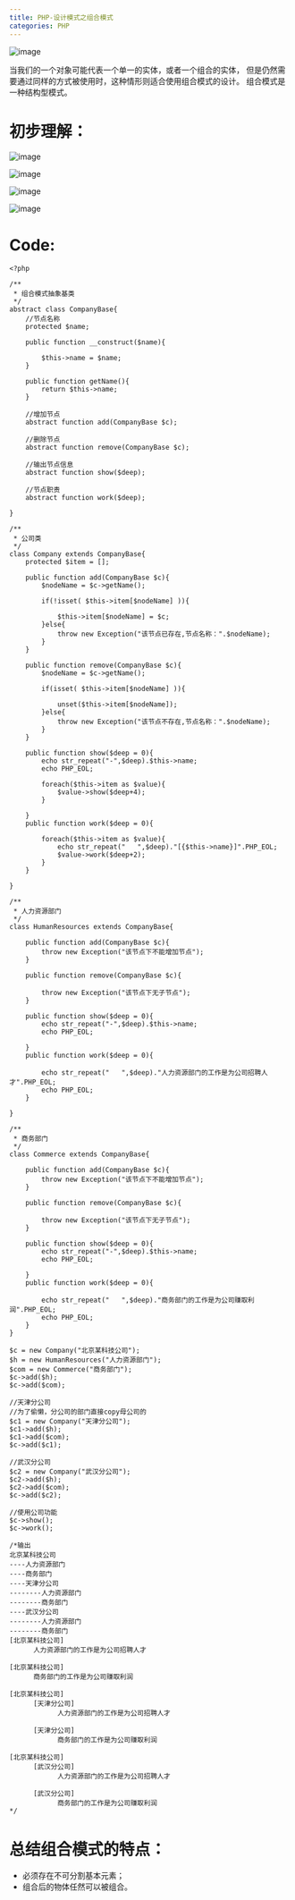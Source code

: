 ```yaml
---
title: PHP-设计模式之组合模式
categories: PHP
---
```


![image](https://upload-images.jianshu.io/upload_images/15325592-cd1376c910d73d88.jpg?imageMogr2/auto-orient/strip%7CimageView2/2/w/1240)
<!-- more -->
当我们的一个对象可能代表一个单一的实体，或者一个组合的实体，
但是仍然需要通过同样的方式被使用时，这种情形则适合使用组合模式的设计。
组合模式是一种结构型模式。
# 初步理解：
![image](https://upload-images.jianshu.io/upload_images/15325592-f82b30b812d9bf3b.png?imageMogr2/auto-orient/strip%7CimageView2/2/w/1240)
<!-- more -->
![image](https://upload-images.jianshu.io/upload_images/15325592-9759fe8bb7b6f940.png?imageMogr2/auto-orient/strip%7CimageView2/2/w/1240)
<!-- more -->
![image](https://upload-images.jianshu.io/upload_images/15325592-0ec9c61ad2065862.png?imageMogr2/auto-orient/strip%7CimageView2/2/w/1240)
<!-- more -->
![image](https://upload-images.jianshu.io/upload_images/15325592-5d2b429d814a8716.png?imageMogr2/auto-orient/strip%7CimageView2/2/w/1240)
<!-- more -->
# Code:
```
<?php

/**
 * 组合模式抽象基类
 */
abstract class CompanyBase{
    //节点名称
    protected $name;

    public function __construct($name){

        $this->name = $name;
    }

    public function getName(){
        return $this->name;
    }

    //增加节点
    abstract function add(CompanyBase $c);

    //删除节点
    abstract function remove(CompanyBase $c);

    //输出节点信息
    abstract function show($deep);

    //节点职责
    abstract function work($deep);

}

/**
 * 公司类
 */
class Company extends CompanyBase{
    protected $item = [];

    public function add(CompanyBase $c){
        $nodeName = $c->getName();

        if(!isset( $this->item[$nodeName] )){

            $this->item[$nodeName] = $c;
        }else{
            throw new Exception("该节点已存在,节点名称：".$nodeName);
        }
    }

    public function remove(CompanyBase $c){
        $nodeName = $c->getName();

        if(isset( $this->item[$nodeName] )){

            unset($this->item[$nodeName]);
        }else{
            throw new Exception("该节点不存在,节点名称：".$nodeName);
        }
    }

    public function show($deep = 0){
        echo str_repeat("-",$deep).$this->name;
        echo PHP_EOL;

        foreach($this->item as $value){
            $value->show($deep+4);
        }

    }
    public function work($deep = 0){

        foreach($this->item as $value){
            echo str_repeat("   ",$deep)."[{$this->name}]".PHP_EOL;
            $value->work($deep+2);
        }
    }

}

/**
 * 人力资源部门
 */
class HumanResources extends CompanyBase{

    public function add(CompanyBase $c){
        throw new Exception("该节点下不能增加节点");
    }

    public function remove(CompanyBase $c){

        throw new Exception("该节点下无子节点");
    }

    public function show($deep = 0){
        echo str_repeat("-",$deep).$this->name;
        echo PHP_EOL;

    }
    public function work($deep = 0){

        echo str_repeat("   ",$deep)."人力资源部门的工作是为公司招聘人才".PHP_EOL;
        echo PHP_EOL;
    }

}

/**
 * 商务部门
 */
class Commerce extends CompanyBase{

    public function add(CompanyBase $c){
        throw new Exception("该节点下不能增加节点");
    }

    public function remove(CompanyBase $c){

        throw new Exception("该节点下无子节点");
    }

    public function show($deep = 0){
        echo str_repeat("-",$deep).$this->name;
        echo PHP_EOL;

    }
    public function work($deep = 0){

        echo str_repeat("   ",$deep)."商务部门的工作是为公司赚取利润".PHP_EOL;
        echo PHP_EOL;
    }
}

$c = new Company("北京某科技公司");
$h = new HumanResources("人力资源部门");
$com = new Commerce("商务部门");
$c->add($h);
$c->add($com);

//天津分公司
//为了偷懒，分公司的部门直接copy母公司的
$c1 = new Company("天津分公司");
$c1->add($h);
$c1->add($com);
$c->add($c1);

//武汉分公司
$c2 = new Company("武汉分公司");
$c2->add($h);
$c2->add($com);
$c->add($c2);

//使用公司功能
$c->show();
$c->work();

/*输出
北京某科技公司
----人力资源部门
----商务部门
----天津分公司
--------人力资源部门
--------商务部门
----武汉分公司
--------人力资源部门
--------商务部门
[北京某科技公司]
      人力资源部门的工作是为公司招聘人才

[北京某科技公司]
      商务部门的工作是为公司赚取利润

[北京某科技公司]
      [天津分公司]
            人力资源部门的工作是为公司招聘人才

      [天津分公司]
            商务部门的工作是为公司赚取利润

[北京某科技公司]
      [武汉分公司]
            人力资源部门的工作是为公司招聘人才

      [武汉分公司]
            商务部门的工作是为公司赚取利润
*/
```
# 总结组合模式的特点：
- 必须存在不可分割基本元素；
- 组合后的物体任然可以被组合。

